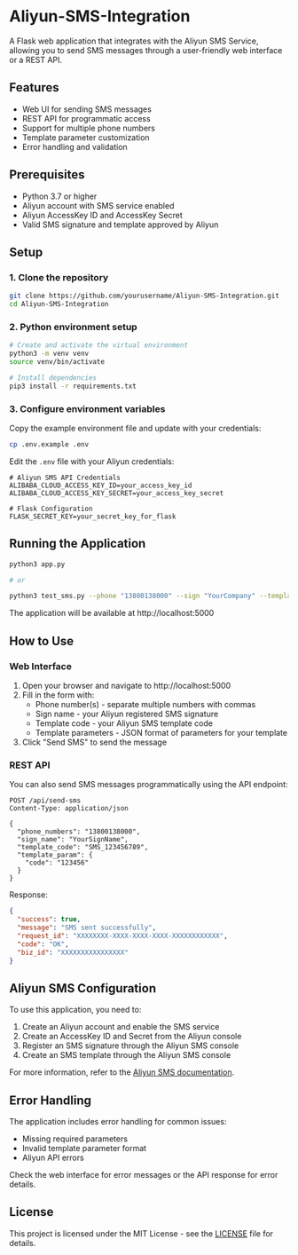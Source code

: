 # Aliyun-SMS-Integration

A Flask web application that integrates with the Aliyun SMS Service, allowing you to send SMS messages through a user-friendly web interface or a REST API.

## Features

- Web UI for sending SMS messages
- REST API for programmatic access
- Support for multiple phone numbers
- Template parameter customization
- Error handling and validation

## Prerequisites

- Python 3.7 or higher
- Aliyun account with SMS service enabled
- Aliyun AccessKey ID and AccessKey Secret
- Valid SMS signature and template approved by Aliyun

## Setup

### 1. Clone the repository

```bash
git clone https://github.com/yourusername/Aliyun-SMS-Integration.git
cd Aliyun-SMS-Integration
```

### 2. Python environment setup

```bash
# Create and activate the virtual environment
python3 -m venv venv
source venv/bin/activate

# Install dependencies
pip3 install -r requirements.txt
```

### 3. Configure environment variables

Copy the example environment file and update with your credentials:

```bash
cp .env.example .env
```

Edit the `.env` file with your Aliyun credentials:

```
# Aliyun SMS API Credentials
ALIBABA_CLOUD_ACCESS_KEY_ID=your_access_key_id
ALIBABA_CLOUD_ACCESS_KEY_SECRET=your_access_key_secret

# Flask Configuration
FLASK_SECRET_KEY=your_secret_key_for_flask
```

## Running the Application

```bash
python3 app.py

# or

python3 test_sms.py --phone "13800138000" --sign "YourCompany" --template "SMS_123456789" --params '{"code":"123456"}'
```

The application will be available at http://localhost:5000

## How to Use

### Web Interface

1. Open your browser and navigate to http://localhost:5000
2. Fill in the form with:
   - Phone number(s) - separate multiple numbers with commas
   - Sign name - your Aliyun registered SMS signature
   - Template code - your Aliyun SMS template code
   - Template parameters - JSON format of parameters for your template
3. Click "Send SMS" to send the message

### REST API

You can also send SMS messages programmatically using the API endpoint:

```
POST /api/send-sms
Content-Type: application/json

{
  "phone_numbers": "13800138000",
  "sign_name": "YourSignName",
  "template_code": "SMS_123456789",
  "template_param": {
    "code": "123456"
  }
}
```

Response:

```json
{
  "success": true,
  "message": "SMS sent successfully",
  "request_id": "XXXXXXXX-XXXX-XXXX-XXXX-XXXXXXXXXXXX",
  "code": "OK",
  "biz_id": "XXXXXXXXXXXXXXXX"
}
```

## Aliyun SMS Configuration

To use this application, you need to:

1. Create an Aliyun account and enable the SMS service
2. Create an AccessKey ID and Secret from the Aliyun console
3. Register an SMS signature through the Aliyun SMS console
4. Create an SMS template through the Aliyun SMS console

For more information, refer to the [Aliyun SMS documentation](https://www.alibabacloud.com/help/product/44282.htm).

## Error Handling

The application includes error handling for common issues:

- Missing required parameters
- Invalid template parameter format
- Aliyun API errors

Check the web interface for error messages or the API response for error details.

## License

This project is licensed under the MIT License - see the [LICENSE](LICENSE) file for details.

